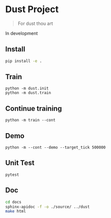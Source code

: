 # Dust Project

> For dust thou art

In development

## Install

```bash
pip install -e .
```

## Train

```
python -m dust.init
python -m dust.train
```

## Continue training

```
python -m train --cont
```

## Demo

```
python -m --cont --demo --target_tick 500000
```

## Unit Test

```
pytest
```

## Doc

```bash
cd docs
sphinx-apidoc -f -o ./source/ ../dust
make html
```
